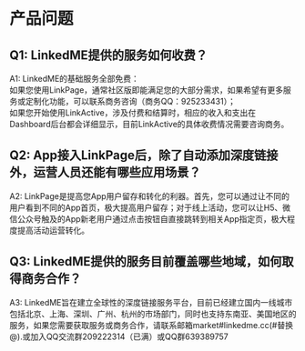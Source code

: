 # 产品问题

## **Q1: LinkedME提供的服务如何收费？**

A1: LinkedME的基础服务全部免费：  
如果您使用LinkPage，通常社区版即能满足您的大部分需求，如果希望有更多服务或定制化功能，可以联系商务咨询（商务QQ：925233431）；  
如果您开始使用LinkActive，涉及付费和结算时，相应的收入和支出在Dashboard后台都会详细显示，目前LinkActive的具体收费情况需要咨询商务。

## **Q2: App接入LinkPage后，除了自动添加深度链接外，运营人员还能有哪些应用场景？**

A2: LinkPage是提高您App用户留存和转化的利器。首先，您可以通过让不同的用户看到不同的App首页，极大提高用户留存；对于线上活动，您可以让H5、微信公众号触及的App新老用户通过点击按钮自直接跳转到相关App指定页，极大程度提高活动运营转化。

## **Q3: LinkedME提供的服务目前覆盖哪些地域，如何取得商务合作？**

A3: LinkedME旨在建立全球性的深度链接服务平台，目前已经建立国内一线城市包括北京、上海、深圳、广州、杭州的市场部门，同时也支持东南亚、美国地区的服务，如果您需要获取服务或商务合作，请联系邮箱market\#linkedme.cc\(\#替换@\).或加入QQ交流群209222314（已满）或QQ群639389757

